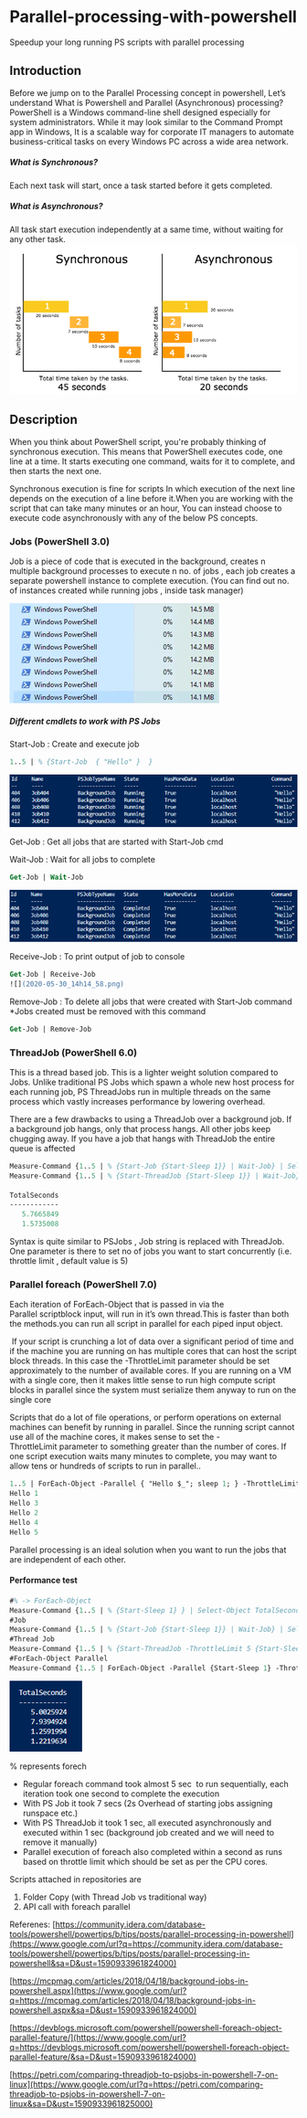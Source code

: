 # Parallel-processing-with-powershell
Speedup your long running PS scripts with parallel processing

Introduction
------------

Before we jump on to the Parallel Processing concept in powershell, Let’s understand What is Powershell and Parallel (Asynchronous) processing? PowerShell is a Windows command-line shell designed especially for system administrators. While it may look similar to the Command Prompt app in Windows, It is a scalable way for corporate IT managers to automate business-critical tasks on every Windows PC across a wide area network.

##### What is Synchronous?

Each next task will start, once a task started before it gets completed.

##### What is Asynchronous?

All task start execution independently at a same time, without waiting for any other task.
![](synchronous-asynchronous-javascript.png)

Description
-----------

When you think about PowerShell script, you're probably thinking of synchronous execution. This means that PowerShell executes code, one line at a time. It starts executing one command, waits for it to complete, and then starts the next one.

Synchronous execution is fine for scripts In which execution of the next line depends on the execution of a line before it.When you are working with the script that can take many minutes or an hour, You can instead choose to execute code asynchronously with any of the below PS concepts.  

### Jobs (PowerShell 3.0)

Job is a piece of code that is executed in the background, creates n multiple background processes to execute n no. of jobs , each job creates a separate powershell instance to complete execution. (You can find out no. of instances created while running jobs , inside task manager)

![](2020-05-30_11h58_54.png)

##### Different cmdlets to work with PS Jobs

Start-Job : Create and execute job
```ps
1..5 | % {Start-Job  { "Hello" }  }
```
![](2020-05-30_14h09_53.png)

Get-Job : Get all jobs that are started with Start-Job cmd

Wait-Job : Wait for all jobs to complete
```ps
Get-Job | Wait-Job 
```
![](2020-05-30_14h13_26.png)

Receive-Job : To print output of job to console
```ps
Get-Job | Receive-Job
![](2020-05-30_14h14_58.png)
```
Remove-Job : To delete all jobs that were created with Start-Job command
\*Jobs created must be removed with this command
```ps
Get-Job | Remove-Job
```
### ThreadJob (PowerShell 6.0)

This is a thread based job. This is a lighter weight solution compared to Jobs. Unlike traditional PS Jobs which spawn a whole new host process for each running job, PS ThreadJobs run in multiple threads on the same process which vastly increases performance by lowering overhead.

There are a few drawbacks to using a ThreadJob over a background job. If a background job hangs, only that process hangs. All other jobs keep chugging away. If you have a job that hangs with ThreadJob the entire queue is affected

```ps
Measure-Command {1..5 | % {Start-Job {Start-Sleep 1}} | Wait-Job} | Select-Object TotalSeconds
Measure-Command {1..5 | % {Start-ThreadJob {Start-Sleep 1}} | Wait-Job} | Select-Object TotalSeconds

TotalSeconds
------------
   5.7665849
   1.5735008
```
Syntax is quite similar to PSJobs , Job string is replaced with ThreadJob. One parameter is there to set no of jobs you want to start concurrently (i.e. throttle limit , default value is 5)

### Parallel foreach (PowerShell 7.0)

Each iteration of ForEach-Object that is passed in via the Parallel scriptblock input, will run in it’s own thread.This is faster than both the methods.you can run all script in parallel for each piped input object.

 If your script is crunching a lot of data over a significant period of time and if the machine you are running on has multiple cores that can host the script block threads. In this case the -ThrottleLimit parameter should be set approximately to the number of available cores. If you are running on a VM with a single core, then it makes little sense to run high compute script blocks in parallel since the system must serialize them anyway to run on the single core

Scripts that do a lot of file operations, or perform operations on external machines can benefit by running in parallel. Since the running script cannot use all of the machine cores, it makes sense to set the -ThrottleLimit parameter to something greater than the number of cores. If one script execution waits many minutes to complete, you may want to allow tens or hundreds of scripts to run in parallel..

```ps
1..5 | ForEach-Object -Parallel { "Hello $_"; sleep 1; } -ThrottleLimit 5 
Hello 1 
Hello 3 
Hello 2 
Hello 4 
Hello 5
```

Parallel processing is an ideal solution when you want to run the jobs that are independent of each other.

#### Performance test

```ps
#% -> ForEach-Object
Measure-Command {1..5 | % {Start-Sleep 1} } | Select-Object TotalSeconds
#Job
Measure-Command {1..5 | % {Start-Job {Start-Sleep 1}} | Wait-Job} | Select-Object TotalSeconds
#Thread Job
Measure-Command {1..5 | % {Start-ThreadJob -ThrottleLimit 5 {Start-Sleep 1}} | Wait-Job} | Select-Object TotalSeconds
#ForEach-Object Parallel
Measure-Command {1..5 | ForEach-Object -Parallel {Start-Sleep 1} -ThrottleLimit 5} | Select-Object TotalSeconds
```

![](2020-05-31_18h19_13.png)

% represents forech

-   Regular foreach command took almost 5 sec  to run sequentially, each iteration took one second to complete the execution
-   With PS Job it took 7 secs (2s Overhead of starting jobs assigning runspace etc.)
-   With PS ThreadJob it took 1 sec, all executed asynchronously and executed within 1 sec (background job created and we will need to remove it manually)
-   Parallel execution of foreach also completed within a second as runs based on throttle limit which should be set as per the CPU cores.

Scripts attached in repositories are

1.  Folder Copy (with Thread Job vs traditional way)
2.  API call with foreach parallel

Referenes:
[https://community.idera.com/database-tools/powershell/powertips/b/tips/posts/parallel-processing-in-powershell](https://www.google.com/url?q=https://community.idera.com/database-tools/powershell/powertips/b/tips/posts/parallel-processing-in-powershell&sa=D&ust=1590933961824000)

[https://mcpmag.com/articles/2018/04/18/background-jobs-in-powershell.aspx](https://www.google.com/url?q=https://mcpmag.com/articles/2018/04/18/background-jobs-in-powershell.aspx&sa=D&ust=1590933961824000)

[https://devblogs.microsoft.com/powershell/powershell-foreach-object-parallel-feature/](https://www.google.com/url?q=https://devblogs.microsoft.com/powershell/powershell-foreach-object-parallel-feature/&sa=D&ust=1590933961824000)

[https://petri.com/comparing-threadjob-to-psjobs-in-powershell-7-on-linux](https://www.google.com/url?q=https://petri.com/comparing-threadjob-to-psjobs-in-powershell-7-on-linux&sa=D&ust=1590933961825000)

